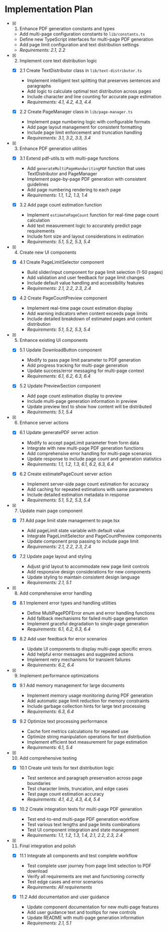 # Implementation Plan

- [x] 1. Enhance PDF generation constants and types
  - Add multi-page configuration constants to `lib/constants.ts`
  - Define new TypeScript interfaces for multi-page PDF generation
  - Add page limit configuration and text distribution settings
  - _Requirements: 2.1, 2.2_

- [x] 2. Implement core text distribution logic
  - [x] 2.1 Create TextDistributor class in `lib/text-distributor.ts`
    - Implement intelligent text splitting that preserves sentences and paragraphs
    - Add logic to calculate optimal text distribution across pages
    - Include character and line counting for accurate page estimation
    - _Requirements: 4.1, 4.2, 4.3, 4.4_

  - [x] 2.2 Create PageManager class in `lib/page-manager.ts`
    - Implement page numbering logic with configurable formats
    - Add page layout management for consistent formatting
    - Include page limit enforcement and truncation handling
    - _Requirements: 3.1, 3.2, 3.3, 3.4_

- [x] 3. Enhance PDF generation utilities
  - [x] 3.1 Extend pdf-utils.ts with multi-page functions
    - Add `generateMultiPageHandwritingPDF` function that uses TextDistributor and PageManager
    - Implement page-by-page PDF generation with consistent guidelines
    - Add page numbering rendering to each page
    - _Requirements: 1.1, 1.2, 1.3, 1.4_

  - [x] 3.2 Add page count estimation function
    - Implement `estimatePageCount` function for real-time page count calculation
    - Add text measurement logic to accurately predict page requirements
    - Include font size and layout considerations in estimation
    - _Requirements: 5.1, 5.2, 5.3, 5.4_

- [x] 4. Create new UI components
  - [x] 4.1 Create PageLimitSelector component
    - Build slider/input component for page limit selection (1-50 pages)
    - Add validation and user feedback for page limit changes
    - Include default value handling and accessibility features
    - _Requirements: 2.1, 2.2, 2.3, 2.4_

  - [x] 4.2 Create PageCountPreview component
    - Implement real-time page count estimation display
    - Add warning indicators when content exceeds page limits
    - Include detailed breakdown of estimated pages and content distribution
    - _Requirements: 5.1, 5.2, 5.3, 5.4_

- [x] 5. Enhance existing UI components
  - [x] 5.1 Update DownloadButton component
    - Modify to pass page limit parameter to PDF generation
    - Add progress tracking for multi-page generation
    - Update success/error messaging for multi-page context
    - _Requirements: 6.1, 6.2, 6.3, 6.4_

  - [x] 5.2 Update PreviewSection component
    - Add page count estimation display to preview
    - Include multi-page generation information in preview
    - Update preview text to show how content will be distributed
    - _Requirements: 5.1, 5.4_

- [x] 6. Enhance server actions
  - [x] 6.1 Update generatePDF server action
    - Modify to accept pageLimit parameter from form data
    - Integrate with new multi-page PDF generation functions
    - Add comprehensive error handling for multi-page scenarios
    - Update response to include page count and generation statistics
    - _Requirements: 1.1, 1.2, 1.3, 6.1, 6.2, 6.3, 6.4_

  - [x] 6.2 Create estimatePageCount server action
    - Implement server-side page count estimation for accuracy
    - Add caching for repeated estimations with same parameters
    - Include detailed estimation metadata in response
    - _Requirements: 5.1, 5.2, 5.3, 5.4_

- [x] 7. Update main page component
  - [x] 7.1 Add page limit state management to page.tsx
    - Add pageLimit state variable with default value
    - Integrate PageLimitSelector and PageCountPreview components
    - Update component prop passing to include page limit
    - _Requirements: 2.1, 2.2, 2.3, 2.4_

  - [x] 7.2 Update page layout and styling
    - Adjust grid layout to accommodate new page limit controls
    - Add responsive design considerations for new components
    - Update styling to maintain consistent design language
    - _Requirements: 2.1, 5.1_

- [x] 8. Add comprehensive error handling
  - [x] 8.1 Implement error types and handling utilities
    - Define MultiPagePDFError enum and error handling functions
    - Add fallback mechanisms for failed multi-page generation
    - Implement graceful degradation to single-page generation
    - _Requirements: 6.1, 6.2, 6.3, 6.4_

  - [x] 8.2 Add user feedback for error scenarios
    - Update UI components to display multi-page specific errors
    - Add helpful error messages and suggested actions
    - Implement retry mechanisms for transient failures
    - _Requirements: 6.2, 6.4_

- [x] 9. Implement performance optimizations
  - [x] 9.1 Add memory management for large documents
    - Implement memory usage monitoring during PDF generation
    - Add automatic page limit reduction for memory constraints
    - Include garbage collection hints for large text processing
    - _Requirements: 6.3, 6.4_

  - [x] 9.2 Optimize text processing performance
    - Cache font metrics calculations for repeated use
    - Optimize string manipulation operations for text distribution
    - Implement efficient text measurement for page estimation
    - _Requirements: 6.1, 5.4_

- [x] 10. Add comprehensive testing
  - [x] 10.1 Create unit tests for text distribution logic
    - Test sentence and paragraph preservation across page boundaries
    - Test character limits, truncation, and edge cases
    - Test page count estimation accuracy
    - _Requirements: 4.1, 4.2, 4.3, 4.4, 5.4_

  - [x] 10.2 Create integration tests for multi-page PDF generation
    - Test end-to-end multi-page PDF generation workflow
    - Test various text lengths and page limits combinations
    - Test UI component integration and state management
    - _Requirements: 1.1, 1.2, 1.3, 1.4, 2.1, 2.2, 2.3, 2.4_

- [x] 11. Final integration and polish
  - [x] 11.1 Integrate all components and test complete workflow
    - Test complete user journey from page limit selection to PDF download
    - Verify all requirements are met and functioning correctly
    - Test edge cases and error scenarios
    - _Requirements: All requirements_

  - [x] 11.2 Add documentation and user guidance
    - Update component documentation for new multi-page features
    - Add user guidance text and tooltips for new controls
    - Update README with multi-page generation information
    - _Requirements: 2.1, 5.1_